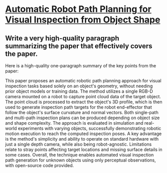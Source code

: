 # [Automatic Robot Path Planning for Visual Inspection from Object Shape](https://arxiv.org/abs/2312.02603)

## Write a very high-quality paragraph summarizing the paper that effectively covers the paper.

 Here is a high-quality one-paragraph summary of the key points from the paper:

This paper proposes an automatic robotic path planning approach for visual inspection tasks based solely on an object's geometry, without needing prior object models or training data. The method utilizes a single RGB-D camera mounted on a robot to capture point cloud data of the target object. The point cloud is processed to extract the object's 3D profile, which is then used to generate inspection path targets for the robot end-effector that follow the object's surface curvature and normal vectors. Both single-path and multi-path inspection plans can be produced depending on object size and shape complexity. The approach is evaluated in simulation and real-world experiments with varying objects, successfully demonstrating robotic motion execution to reach the computed inspection poses. A key advantage is the method's simplicity and ability to operate on standard hardware with just a single depth camera, while also being robot-agnostic. Limitations relate to stray points affecting target locations and missing surface details in some cases. Overall, the technique enables automated visual inspection path generation for unknown objects using only perceptual observations, with open-source code provided.
